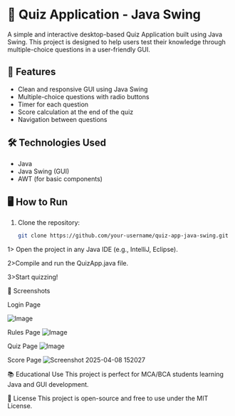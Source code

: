 # 🎯 Quiz Application - Java Swing

A simple and interactive desktop-based Quiz Application built using Java Swing. This project is designed to help users test their knowledge through multiple-choice questions in a user-friendly GUI.

## 🚀 Features

- Clean and responsive GUI using Java Swing
- Multiple-choice questions with radio buttons
- Timer for each question
- Score calculation at the end of the quiz
- Navigation between questions

## 🛠 Technologies Used

- Java
- Java Swing (GUI)
- AWT (for basic components)

## 🖥️ How to Run

1. Clone the repository:
   ```bash
   git clone https://github.com/your-username/quiz-app-java-swing.git

  1> Open the project in any Java IDE (e.g., IntelliJ, Eclipse).

  2>Compile and run the QuizApp.java file.

  3>Start quizzing!
  
📸 Screenshots

Login Page

![Image](https://github.com/user-attachments/assets/a96afa57-dc7e-4c04-9335-8ff686040240)

Rules Page
![Image](https://github.com/user-attachments/assets/b18e3cf2-cfd8-4ccd-a04b-e10c00809c0e)

Quiz Page
![Image](https://github.com/user-attachments/assets/8ca6791e-b118-459c-ac95-fca18a02fcaa)

Score Page
![Screenshot 2025-04-08 152027](https://github.com/user-attachments/assets/84f00a37-a3d7-46bc-9eb0-2607f907c534)

📚 Educational Use
This project is perfect for MCA/BCA students learning Java and GUI development.

📄 License
This project is open-source and free to use under the MIT License.

